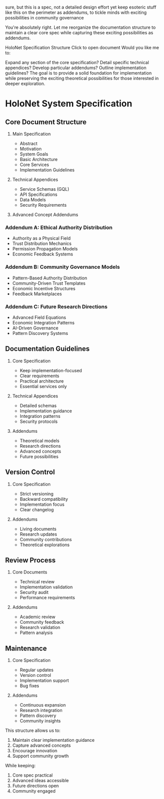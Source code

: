 sure, but this is a spec, not a detailed design effort yet
keep esoteric stuff like this on the perimeter as addendums, to tickle minds with exciting possibilities in community
governance

You're absolutely right. Let me reorganize the documentation structure to maintain a clear core spec while capturing
these exciting possibilities as addendums.

HoloNet Specification Structure
Click to open document
Would you like me to:

Expand any section of the core specification?
Detail specific technical appendices?
Develop particular addendums?
Outline implementation guidelines?
The goal is to provide a solid foundation for implementation while preserving the exciting theoretical possibilities for
those interested in deeper exploration.

# HoloNet System Specification

## Core Document Structure

1. Main Specification
    - Abstract
    - Motivation
    - System Goals
    - Basic Architecture
    - Core Services
    - Implementation Guidelines

2. Technical Appendices
    - Service Schemas (GQL)
    - API Specifications
    - Data Models
    - Security Requirements

3. Advanced Concept Addendums

### Addendum A: Ethical Authority Distribution

- Authority as a Physical Field
- Trust Distribution Mechanics
- Permission Propagation Models
- Economic Feedback Systems

### Addendum B: Community Governance Models

- Pattern-Based Authority Distribution
- Community-Driven Trust Templates
- Economic Incentive Structures
- Feedback Marketplaces

### Addendum C: Future Research Directions

- Advanced Field Equations
- Economic Integration Patterns
- AI-Driven Governance
- Pattern Discovery Systems

## Documentation Guidelines

1. Core Specification
    - Keep implementation-focused
    - Clear requirements
    - Practical architecture
    - Essential services only

2. Technical Appendices
    - Detailed schemas
    - Implementation guidance
    - Integration patterns
    - Security protocols

3. Addendums
    - Theoretical models
    - Research directions
    - Advanced concepts
    - Future possibilities

## Version Control

1. Core Specification
    - Strict versioning
    - Backward compatibility
    - Implementation focus
    - Clear changelog

2. Addendums
    - Living documents
    - Research updates
    - Community contributions
    - Theoretical explorations

## Review Process

1. Core Documents
    - Technical review
    - Implementation validation
    - Security audit
    - Performance requirements

2. Addendums
    - Academic review
    - Community feedback
    - Research validation
    - Pattern analysis

## Maintenance

1. Core Specification
    - Regular updates
    - Version control
    - Implementation support
    - Bug fixes

2. Addendums
    - Continuous expansion
    - Research integration
    - Pattern discovery
    - Community insights

This structure allows us to:

1. Maintain clear implementation guidance
2. Capture advanced concepts
3. Encourage innovation
4. Support community growth

While keeping:

1. Core spec practical
2. Advanced ideas accessible
3. Future directions open
4. Community engaged